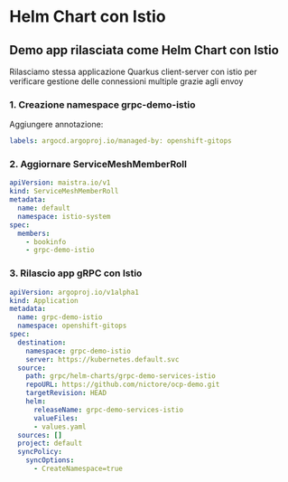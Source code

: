 # Helm Chart con Istio

## Demo app rilasciata come Helm Chart con Istio

Rilasciamo stessa applicazione Quarkus client-server con istio per verificare gestione delle connessioni multiple grazie agli envoy

### 1. Creazione namespace grpc-demo-istio

Aggiungere annotazione:

```yaml
labels: argocd.argoproj.io/managed-by: openshift-gitops
```

### 2. Aggiornare ServiceMeshMemberRoll

```yaml
apiVersion: maistra.io/v1
kind: ServiceMeshMemberRoll
metadata:
  name: default
  namespace: istio-system
spec:
  members:
    - bookinfo
    - grpc-demo-istio
```

### 3. Rilascio app gRPC con Istio

```yaml
apiVersion: argoproj.io/v1alpha1
kind: Application
metadata:
  name: grpc-demo-istio
  namespace: openshift-gitops
spec:
  destination:
    namespace: grpc-demo-istio
    server: https://kubernetes.default.svc
  source:
    path: grpc/helm-charts/grpc-demo-services-istio
    repoURL: https://github.com/nictore/ocp-demo.git
    targetRevision: HEAD
    helm:
      releaseName: grpc-demo-services-istio
      valueFiles:
      - values.yaml
  sources: []
  project: default
  syncPolicy:
    syncOptions:
      - CreateNamespace=true
```
